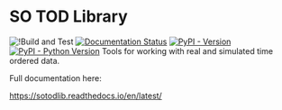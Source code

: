 
# SO TOD Library

![!Build and Test](https://github.com/simonsobs/sotodlib/workflows/Build%20and%20Test/badge.svg)
[![Documentation Status](https://readthedocs.org/projects/sotodlib/badge/?version=latest)](https://sotodlib.readthedocs.io/en/latest/?badge=latest)
[![PyPI - Version](https://img.shields.io/pypi/v/sotodlib.svg)](https://pypi.org/project/sotodlib)
[![PyPI - Python Version](https://img.shields.io/pypi/pyversions/sotodlib.svg)](https://pypi.org/project/sotodlib)
Tools for working with real and simulated time ordered data.

Full documentation here:

https://sotodlib.readthedocs.io/en/latest/
